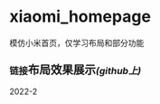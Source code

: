 # xiaomi_homepage
模仿小米首页，仅学习布局和部分功能
### 链接<a href="https://zxcc-cx.github.io/test_xiaomi_homepage/" style="text-decoration: none;font-size:20px" target="_blank">布局效果展示</a>*(github上)*
2022-2
